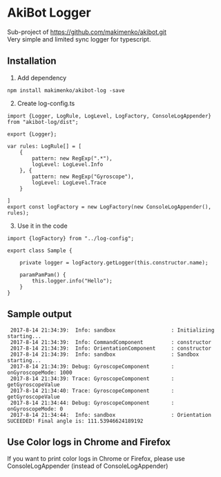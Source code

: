 # AkiBot Logger
Sub-project of https://github.com/makimenko/akibot.git<br>
Very simple and limited sync logger for typescript.

## Installation
1. Add dependency
```
npm install makimenko/akibot-log -save
```

2. Create log-config.ts
```
import {Logger, LogRule, LogLevel, LogFactory, ConsoleLogAppender} from "akibot-log/dist";

export {Logger};

var rules: LogRule[] = [
    {
        pattern: new RegExp(".*"),
        logLevel: LogLevel.Info
    }, {
        pattern: new RegExp("Gyroscope"),
        logLevel: LogLevel.Trace
    }

]
export const logFactory = new LogFactory(new ConsoleLogAppender(), rules);
```

3. Use it in the code
```
import {logFactory} from "../log-config";

export class Sample {

    private logger = logFactory.getLogger(this.constructor.name);

    paramPamPam() {
        this.logger.info("Hello");
    }
}
```

## Sample output
```
 2017-8-14 21:34:39:  Info: sandbox                  : Initializing starting...
 2017-8-14 21:34:39:  Info: CommandComponent         : constructor
 2017-8-14 21:34:39:  Info: OrientationComponent     : constructor
 2017-8-14 21:34:39:  Info: sandbox                  : Sandbox starting...
 2017-8-14 21:34:39: Debug: GyroscopeComponent       : onGyroscopeMode: 1000
 2017-8-14 21:34:39: Trace: GyroscopeComponent       : getGyroscopeValue
 2017-8-14 21:34:40: Trace: GyroscopeComponent       : getGyroscopeValue
 2017-8-14 21:34:44: Debug: GyroscopeComponent       : onGyroscopeMode: 0
 2017-8-14 21:34:44:  Info: sandbox                  : Orientation SUCEEDED! Final angle is: 111.53946624189192
 ```

## Use Color logs in Chrome and Firefox
If you want to print color logs in Chrome or Firefox, please use ConsoleLogAppender (instead of ConsoleLogAppender)
